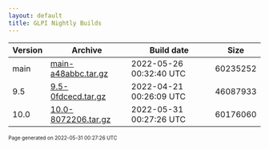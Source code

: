 ```yaml
---
layout: default
title: GLPI Nightly Builds
---
```


Version|Archive|Build date|Size
---|---|---|---
main|[main-a48abbc.tar.gz](main-a48abbc.tar.gz)|2022-05-26 00:32:40 UTC|60235252
9.5|[9.5-0fdcecd.tar.gz](9.5-0fdcecd.tar.gz)|2022-04-21 00:26:09 UTC|46087933
10.0|[10.0-8072206.tar.gz](10.0-8072206.tar.gz)|2022-05-31 00:27:26 UTC|60176060

<font size="1">Page generated on 2022-05-31 00:27:26 UTC</font>
